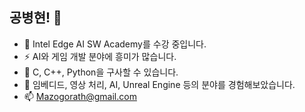 ## 공병현! 👋

- 🔭 Intel Edge AI SW Academy를 수강 중입니다.
- ⚡ AI와 게임 개발 분야에 흥미가 많습니다.
- 💬 C, C++, Python을 구사할 수 있습니다.
- 🌱 임베디드, 영상 처리, AI, Unreal Engine 등의 분야를 경험해보았습니다.
- 📫 Mazogorath@gmail.com
